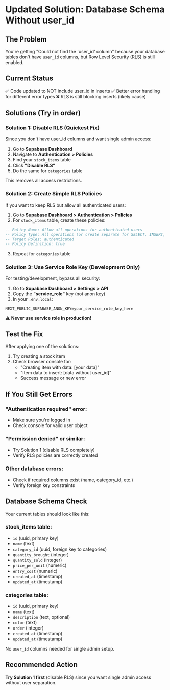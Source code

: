 # Updated Solution: Database Schema Without user_id

## The Problem
You're getting "Could not find the 'user_id' column" because your database tables don't have `user_id` columns, but Row Level Security (RLS) is still enabled.

## Current Status
✅ Code updated to NOT include user_id in inserts
✅ Better error handling for different error types
❌ RLS is still blocking inserts (likely cause)

## Solutions (Try in order)

### Solution 1: Disable RLS (Quickest Fix)
Since you don't have user_id columns and want single admin access:

1. Go to **Supabase Dashboard**
2. Navigate to **Authentication > Policies**
3. Find your `stock_items` table
4. Click **"Disable RLS"**
5. Do the same for `categories` table

This removes all access restrictions.

### Solution 2: Create Simple RLS Policies
If you want to keep RLS but allow all authenticated users:

1. Go to **Supabase Dashboard > Authentication > Policies**
2. For `stock_items` table, create these policies:

```sql
-- Policy Name: Allow all operations for authenticated users
-- Policy Type: All operations (or create separate for SELECT, INSERT, UPDATE, DELETE)
-- Target Roles: authenticated
-- Policy Definition: true
```

3. Repeat for `categories` table

### Solution 3: Use Service Role Key (Development Only)
For testing/development, bypass all security:

1. Go to **Supabase Dashboard > Settings > API**
2. Copy the **"service_role"** key (not anon key)
3. In your `.env.local`:
```
NEXT_PUBLIC_SUPABASE_ANON_KEY=your_service_role_key_here
```

⚠️ **Never use service role in production!**

## Test the Fix

After applying one of the solutions:

1. Try creating a stock item
2. Check browser console for:
   - "Creating item with data: [your data]"
   - "Item data to insert: [data without user_id]"
   - Success message or new error

## If You Still Get Errors

### "Authentication required" error:
- Make sure you're logged in
- Check console for valid user object

### "Permission denied" or similar:
- Try Solution 1 (disable RLS completely)
- Verify RLS policies are correctly created

### Other database errors:
- Check if required columns exist (name, category_id, etc.)
- Verify foreign key constraints

## Database Schema Check

Your current tables should look like this:

### stock_items table:
- `id` (uuid, primary key)
- `name` (text)
- `category_id` (uuid, foreign key to categories)
- `quantity_brought` (integer)
- `quantity_sold` (integer)  
- `price_per_unit` (numeric)
- `entry_cost` (numeric)
- `created_at` (timestamp)
- `updated_at` (timestamp)

### categories table:
- `id` (uuid, primary key)
- `name` (text)
- `description` (text, optional)
- `color` (text)
- `order` (integer)
- `created_at` (timestamp)
- `updated_at` (timestamp)

No `user_id` columns needed for single admin setup.

## Recommended Action
**Try Solution 1 first** (disable RLS) since you want single admin access without user separation.
